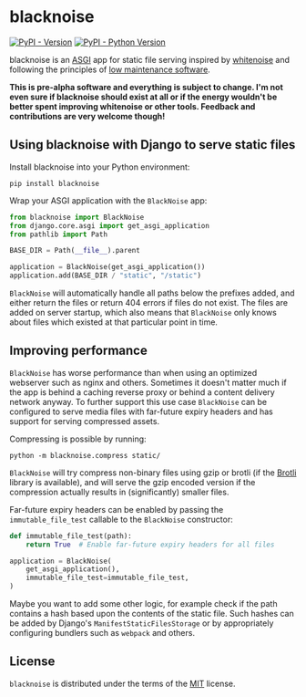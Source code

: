 # blacknoise

[![PyPI - Version](https://img.shields.io/pypi/v/blacknoise.svg)](https://pypi.org/project/blacknoise)
[![PyPI - Python Version](https://img.shields.io/pypi/pyversions/blacknoise.svg)](https://pypi.org/project/blacknoise)

blacknoise is an [ASGI](https://asgi.readthedocs.io/en/latest/) app for static
file serving inspired by [whitenoise](https://github.com/evansd/whitenoise/)
and following the principles of [low maintenance
software](https://406.ch/writing/low-maintenance-software/).

**This is pre-alpha software and everything is subject to change. I'm not even
sure if blacknoise should exist at all or if the energy wouldn't be better
spent improving whitenoise or other tools. Feedback and contributions are very
welcome though!**


## Using blacknoise with Django to serve static files

Install blacknoise into your Python environment:

```console
pip install blacknoise
```

Wrap your ASGI application with the `BlackNoise` app:

```python
from blacknoise import BlackNoise
from django.core.asgi import get_asgi_application
from pathlib import Path

BASE_DIR = Path(__file__).parent

application = BlackNoise(get_asgi_application())
application.add(BASE_DIR / "static", "/static")
```

`BlackNoise` will automatically handle all paths below the prefixes added, and
either return the files or return 404 errors if files do not exist. The files
are added on server startup, which also means that `BlackNoise` only knows
about files which existed at that particular point in time.

## Improving performance

`BlackNoise` has worse performance than when using an optimized webserver such
as nginx and others. Sometimes it doesn't matter much if the app is behind a
caching reverse proxy or behind a content delivery network anyway. To further
support this use case `BlackNoise` can be configured to serve media files with
far-future expiry headers and has support for serving compressed assets.

Compressing is possible by running:

```console
python -m blacknoise.compress static/
```

`BlackNoise` will try compress non-binary files using gzip or brotli (if the
[Brotli](ttps://pypi.org/project/Brotli/) library is available), and will serve
the gzip encoded version if the compression actually results in (significantly)
smaller files.

Far-future expiry headers can be enabled by passing the `immutable_file_test`
callable to the `BlackNoise` constructor:

```python
def immutable_file_test(path):
    return True  # Enable far-future expiry headers for all files

application = BlackNoise(
    get_asgi_application(),
    immutable_file_test=immutable_file_test,
)
```

Maybe you want to add some other logic, for example check if the path contains
a hash based upon the contents of the static file. Such hashes can be added by
Django's `ManifestStaticFilesStorage` or by appropriately configuring bundlers
such as `webpack` and others.

## License

`blacknoise` is distributed under the terms of the [MIT](https://spdx.org/licenses/MIT.html) license.
